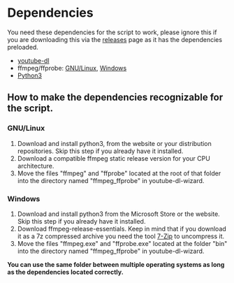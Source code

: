 # Dependencies

You need these dependencies for the script to work, please ignore this if you are downloading this via the [releases](https://github.com/Zlender02/youtube-dl-wizard/releases) page as it has the dependencies preloaded.
- [youtube-dl](https://youtube-dl.org/downloads/latest/youtube-dl)
- ffmpeg/ffprobe: [GNU/Linux](https://johnvansickle.com/ffmpeg/), [Windows](https://www.gyan.dev/ffmpeg/builds/)
- [Python3](https://www.python.org/downloads/)

## How to make the dependencies recognizable for the script.

### GNU/Linux
1) Download and install python3, from the website or your distribution repositories. Skip this step if you already have it installed.
2) Download a compatible ffmpeg static release version for your CPU architecture.
3) Move the files "ffmpeg" and "ffprobe" located at the root of that folder into the directory named "ffmpeg_ffprobe" in youtube-dl-wizard.

### Windows
1) Download and install python3 from the Microsoft Store or the website. Skip this step if you already have it installed.
2) Download ffmpeg-release-essentials. Keep in mind that if you download it as a 7z compressed archive you need the tool [7-Zip](https://www.7-zip.org/) to uncompress it.
3) Move the files "ffmpeg.exe" and "ffprobe.exe" located at the folder "bin" into the directory named "ffmpeg_ffprobe" in youtube-dl-wizard.

**You can use the same folder between multiple operating systems as long as the dependencies located correctly.**
